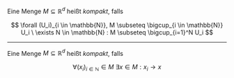 Eine Menge $M \subseteq \mathbb{R}^d$ heißt *kompakt*, falls

$$
	\forall (U_i)_{i \in \mathbb{N}}, M \subseteq \bigcup_{i \in \mathbb{N}} U_i \ \exists N \in \mathbb{N} : M \subseteq \bigcup_{i=1}^N U_i
$$

---

Eine Menge $M \subseteq \mathbb{R}^d$ heißt *kompakt*, falls

$$
	\forall (x_i)_{i \in \mathbb{N}} \in M \ \exists x \in M : x_i \to x
$$